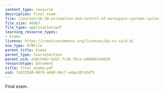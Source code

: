 ```yaml
---
content_type: resource
description: Final exam.
file: /courses/16-30-estimation-and-control-of-aerospace-systems-spring-2004/7a5335800679a84086c7edae107e5d75_final_exama.pdf
file_size: 46067
file_type: application/pdf
learning_resource_types:
- Exams
license: https://creativecommons.org/licenses/by-nc-sa/4.0/
ocw_type: OCWFile
parent_title: Exams
parent_type: CourseSection
parent_uid: e18c5462-62b7-7c20-7bce-ed8b06334820
resourcetype: Document
title: final_exama.pdf
uid: 7a533580-0679-a840-86c7-edae107e5d75
---
```

Final exam.